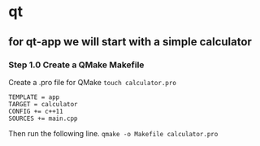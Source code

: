 # qt

## for qt-app we will start with a simple calculator

### Step 1.0 Create a QMake Makefile

Create a .pro file for QMake `touch calculator.pro`
```
TEMPLATE = app
TARGET = calculator
CONFIG += c++11
SOURCES += main.cpp
```

Then run the following line.
`qmake -o Makefile calculator.pro`
